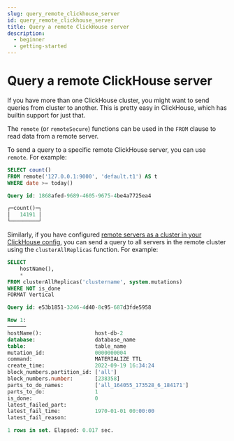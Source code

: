 ```yaml
---
slug: query_remote_clickhouse_server
id: query_remote_clickhouse_server
title: Query a remote ClickHouse server
description: 
  - beginner
  - getting-started
---
```


# Query a remote ClickHouse server

If you have more than one ClickHouse cluster, you might want to send queries from cluster to another. This is pretty easy in ClickHouse, which has builtin support for just that.

The `remote` (or `remoteSecure`) functions can be used in the `FROM` clause to read data from a remote server.

To send a query to a specific remote ClickHouse server, you can use `remote`. For example:

```sql
SELECT count()
FROM remote('127.0.0.1:9000', 'default.t1') AS t
WHERE date >= today()

Query id: 1868afed-9689-4605-9675-4be4a7725ea4

┌─count()─┐
│   14191 │
└─────────┘
```

Similarly, if you have configured [remote servers as a cluster in your ClickHouse config](https://clickhouse.com/docs/en/operations/server-configuration-parameters/settings/#server-settings-remote-servers), you can send a query to all servers in the remote cluster using the `clusterAllReplicas` function. For example:

```sql
SELECT
    hostName(),
    *
FROM clusterAllReplicas('clustername', system.mutations)
WHERE NOT is_done
FORMAT Vertical

Query id: e53b1851-3246-4d40-8c95-687d3fde5958

Row 1:
──────
hostName():                 host-db-2
database:                   database_name
table:                      table_name
mutation_id:                0000000004
command:                    MATERIALIZE TTL
create_time:                2022-09-19 16:34:24
block_numbers.partition_id: ['all']
block_numbers.number:       [238358]
parts_to_do_names:          ['all_164055_173528_6_184171']
parts_to_do:                1
is_done:                    0
latest_failed_part:         
latest_fail_time:           1970-01-01 00:00:00
latest_fail_reason:         

1 rows in set. Elapsed: 0.017 sec.
```